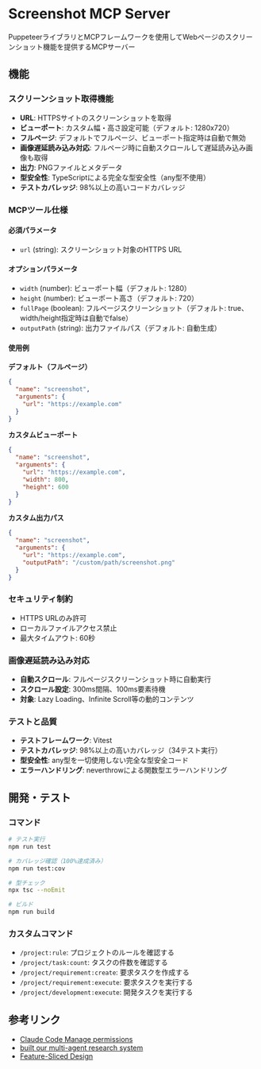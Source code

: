 # Screenshot MCP Server

PuppeteerライブラリとMCPフレームワークを使用してWebページのスクリーンショット機能を提供するMCPサーバー

## 機能

### スクリーンショット取得機能
- **URL**: HTTPSサイトのスクリーンショットを取得
- **ビューポート**: カスタム幅・高さ設定可能（デフォルト: 1280x720）
- **フルページ**: デフォルトでフルページ、ビューポート指定時は自動で無効
- **画像遅延読み込み対応**: フルページ時に自動スクロールして遅延読み込み画像も取得
- **出力**: PNGファイルとメタデータ
- **型安全性**: TypeScriptによる完全な型安全性（any型不使用）
- **テストカバレッジ**: 98%以上の高いコードカバレッジ

### MCPツール仕様

#### 必須パラメータ
- `url` (string): スクリーンショット対象のHTTPS URL

#### オプションパラメータ
- `width` (number): ビューポート幅（デフォルト: 1280）
- `height` (number): ビューポート高さ（デフォルト: 720）
- `fullPage` (boolean): フルページスクリーンショット（デフォルト: true、width/height指定時は自動でfalse）
- `outputPath` (string): 出力ファイルパス（デフォルト: 自動生成）

#### 使用例

**デフォルト（フルページ）**
```json
{
  "name": "screenshot",
  "arguments": {
    "url": "https://example.com"
  }
}
```

**カスタムビューポート**
```json
{
  "name": "screenshot",
  "arguments": {
    "url": "https://example.com",
    "width": 800,
    "height": 600
  }
}
```

**カスタム出力パス**
```json
{
  "name": "screenshot",
  "arguments": {
    "url": "https://example.com",
    "outputPath": "/custom/path/screenshot.png"
  }
}
```

### セキュリティ制約
- HTTPS URLのみ許可
- ローカルファイルアクセス禁止
- 最大タイムアウト: 60秒

### 画像遅延読み込み対応
- **自動スクロール**: フルページスクリーンショット時に自動実行
- **スクロール設定**: 300ms間隔、100ms要素待機
- **対象**: Lazy Loading、Infinite Scroll等の動的コンテンツ

### テストと品質
- **テストフレームワーク**: Vitest
- **テストカバレッジ**: 98%以上の高いカバレッジ（34テスト実行）
- **型安全性**: any型を一切使用しない完全な型安全コード
- **エラーハンドリング**: neverthrowによる関数型エラーハンドリング

## 開発・テスト

### コマンド
```bash
# テスト実行
npm run test

# カバレッジ確認（100%達成済み）
npm run test:cov

# 型チェック
npx tsc --noEmit

# ビルド
npm run build
```

### カスタムコマンド

- `/project:rule`: プロジェクトのルールを確認する
- `/project/task:count`: タスクの件数を確認する
- `/project/requirement:create`: 要求タスクを作成する
- `/project/requirement:execute`: 要求タスクを実行する
- `/project/development:execute`: 開発タスクを実行する

## 参考リンク

- [Claude Code Manage permissions](https://docs.anthropic.com/en/docs/claude-code/security)
- [built our multi-agent research system](https://www.anthropic.com/engineering/built-multi-agent-research-system)
- [Feature-Sliced Design](https://feature-sliced.github.io/documentation/)